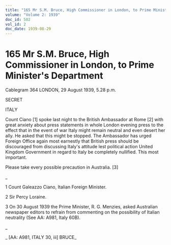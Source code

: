 ```yaml
---
title: "165 Mr S.M. Bruce, High Commissioner in London, to Prime Minister's Department"
volume: "Volume 2: 1939"
doc_id: 502
vol_id: 2
doc_date: 1939-08-29
---
```


# 165 Mr S.M. Bruce, High Commissioner in London, to Prime Minister's Department

Cablegram 364 LONDON, 29 August 1939, 5.28 p.m.

SECRET

ITALY

Count Ciano [1] spoke last night to the British Ambassador at Rome [2] with great anxiety about press statements in whole London evening press to the effect that in the event of war Italy might remain neutral and even desert her ally. He asked that this might be stopped. The Ambassador has urged Foreign Office again most earnestly that British press should be discouraged from discussing Italy's attitude lest political action United Kingdom Government in regard to Italy be completely nullified. This most important.

Please take every possible precaution in Australia. [3]

_

1 Count Galeazzo Ciano, Italian Foreign Minister.

2 Sir Percy Loraine.

3 On 30 August 1939 the Prime Minister, R. G. Menzies, asked Australian newspaper editors to refrain from commenting on the possibility of Italian neutrality (See AA: A981, Italy 60B).

_

_ [AA: A981, ITALY 30, iii] BRUCE_
